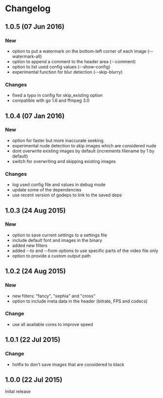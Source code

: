 # Changelog


## 1.0.5 (07 Jun 2016)

### New
- option to put a watermark on the bottom-left corner of each image (--watermark-all)
- option to append a comment to the header area (--comment)
- option to list used config values (--show-config)
- experimental function for blur detection (--skip-blurry)

### Changes
- fixed a typo in config for skip_existing option
- compatible with go 1.6 and ffmpeg 3.0

## 1.0.4 (07 Jan 2016)

### New
- option for faster but more inaccurate seeking.
- experimental nude detection to skip images which are considered nude
- dont overwrite existing images by default (increments filename by 1 by default)
- switch for overwriting and skipping existing images

### Changes
- log used config file and values in debug mode
- update some of the dependencies
- use recent version of godeps to link to the saved deps

## 1.0.3 (24 Aug 2015)

### New
- option to save current settings to a settings file
- include default font and images in the binary
- added new filters
- added --to and --from options to use specific parts of the video file only
- option to provide a custom output path

## 1.0.2 (24 Aug 2015)

### New
- new filters: "fancy", "sephia" and "cross"
- option to include meta data in the header (bitrate, FPS and codecs)

### Change
- use all available cores to improve speed

## 1.0.1 (22 Jul 2015)

### Change
- hotfix to don't save images that are considered to black

## 1.0.0 (22 Jul 2015)

Inital release
